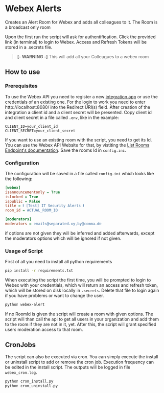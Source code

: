 # Webex Alerts
Creates an Alert Room for Webex and adds all colleagues to it. The Room is a broadcast only room 

Upon the first run the script will ask for authentification. Click the provided link (in terminal) to login to Webex. Access and Refresh Tokens will be stored in a .secrets file. 

> **[- WARNING -]** This will add all your Colleagues to a webex room

## How to use
### Prerequisites
To use the Webex API you need to register a new [integration app](https://developer.webex.com/my-apps/new/integration) or use the credentials of an existing one.
For the login to work you need to enter http://localhost:8080/ into the Redirect URI(s) field. After creation of the integration a client id and a client secret will be presented. Copy client id and client secret in a file called `.env`, like in the example:
```env
CLIENT_ID=your_client_id
CLIENT_SECRET=your_client_secret
```
If you want to use an existing room with the script, you need to get its Id. You can use the Webex API Website for that, by vistiting the [List Rooms Endpoint's documentation](https://developer.webex.com/docs/api/v1/rooms/list-rooms). Save the rooms Id in  `config.ini`.

### Configuration
The configuration will be saved in a file called `config.ini` which looks like the following:
```ini
[webex]
isannouncementonly = True
islocked = True
ispublic = False
title = ❗ [Test] IT Security Alerts ❗
room_id = ACTUAL_ROOM_ID

[moderators]
moderators = emails@separated.xy,by@comma.de
```
if options are not given they will be inferred and added afterwards, except the moderators options which will be ignored if not given.

### Usage of Script
First of all you need to install all python requirements
``` bash
pip install -r requirements.txt
```
When executing the script the first time, you will be prompted to login to Webex with your credentials, which will return an access and refresh token, which will be stored on disk locally in `.secrets`. Delete that file to login again if you have problems or want to change the user.
``` bash
python webex-alert
```
If no RoomId is given the script will create a room with given options.
The script will than call the api to get all users in your organization and add them to the room if they are not in it, yet. After this, the script will grant specified users moderation access to that room. 

## CronJobs
The script can also be executed via cron. You can simply execute the install or uninstall script to add or remove the cron job. Execution frequency can be edited in the install script. The outputs will be logged in file `webex_cron.log`.
```bash
python cron_install.py
python cron_uninstall.py
```
